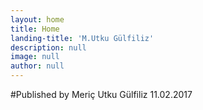 ```yaml
---
layout: home
title: Home
landing-title: 'M.Utku Gülfiliz'
description: null
image: null
author: null
---
```




#Published by Meriç Utku Gülfiliz 11.02.2017
